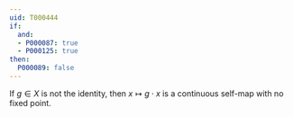 ```yaml
---
uid: T000444
if:
  and:
  - P000087: true
  - P000125: true
then:
  P000089: false
---
```


If $g\in X$ is not the identity, then $x\mapsto g\cdot x$ is a continuous self-map with no fixed point.
